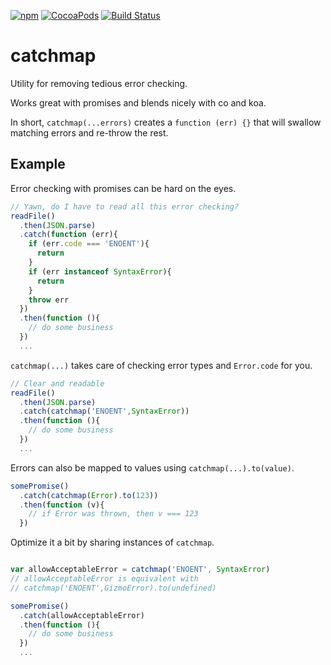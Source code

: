 [![npm](https://img.shields.io/npm/v/npm.svg)](https://www.npmjs.com/package/catchmap)
[![CocoaPods](https://img.shields.io/cocoapods/l/AFNetworking.svg)](https://www.npmjs.com/package/catchmap)
[![Build Status](https://travis-ci.org/jlarsson/catchmap.svg)](https://travis-ci.org/jlarsson/catchmap)

# catchmap

Utility for removing tedious error checking.

Works great with promises and blends nicely with co and koa.

In short, ```catchmap(...errors)``` creates a ```function (err) {}``` that will swallow matching errors and re-throw the rest.

## Example
Error checking with promises can be hard on the eyes.

```js
// Yawn, do I have to read all this error checking?
readFile()
  .then(JSON.parse)
  .catch(function (err){
    if (err.code === 'ENOENT'){
      return
    }
    if (err instanceof SyntaxError){
      return
    }
    throw err
  })
  .then(function (){
    // do some business
  })
  ...

```

```catchmap(...)``` takes care of checking error types and ```Error.code``` for you.

```js
// Clear and readable
readFile()
  .then(JSON.parse)
  .catch(catchmap('ENOENT',SyntaxError))
  .then(function (){
    // do some business
  })
  ...
```

Errors can also be mapped to values using ```catchmap(...).to(value)```.
```js
somePromise()
  .catch(catchmap(Error).to(123))
  .then(function (v){
    // if Error was thrown, then v === 123
  })

```


Optimize it a bit by sharing instances of ```catchmap```.

```js

var allowAcceptableError = catchmap('ENOENT', SyntaxError)
// allowAcceptableError is equivalent with
// catchmap('ENOENT',GizmoError).to(undefined)

somePromise()
  .catch(allowAcceptableError)
  .then(function (){
    // do some business
  })
  ...
```
